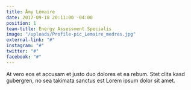 ```yaml
---
title: Åmy Lêmaire
date: 2017-09-18 20:11:00 -04:00
position: 1
team-title: Energy Assessment Specialis
image: "/uploads/Profile-pic_Lemaire_medres.jpg"
external-link: "#"
instagram: "#"
twitter: "#"
facebook: "#"
---
```


At vero eos et accusam et justo duo dolores et ea rebum. Stet clita kasd gubergren, no sea takimata sanctus est Lorem ipsum dolor sit amet.